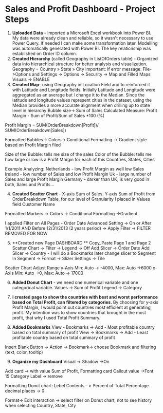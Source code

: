 # Sales and Profit Dashboard - Project Steps

1.	**Uploaded Data** - Imported a Microsoft Excel workbook into Power BI. My data were already clean and reliable, so it wasn't necessary to use Power Query. If needed I can make some transformation later. Modelling was automatically generated with Power BI. The key relationship was established on Order ID column. 
2.	**Created Hierarchy** (called Geography in ListOfOrders table) - Organized data into hierarchical structure for better analysis and visualization. Geography = Country » State » City 
Important: If error message: File->Options and Settings -> Options -> Security -> Map and Filled Maps Visuals -> ENABLE
3.	**Created Map**- using Geography in Location Field and to reinforced it with Latitude and Longitude fields.  Initially Latitude and Longitude were aggregated as an average but I change it to the Median. Since the latitude and longitude values represent cities in the dataset, using the Median provides a more accurate alignment when drilling up to state level in hierarchy
Bubble size-> Sum of Sales
Calculated Measure: Profit Margin - Sum of Profit/Sum of Sales *100 (%)
 
Profit Margin = SUM(OrderBreakdown[Profit])/ SUM(OrderBreakdown[Sales])
 
Formatted Bubbles-> Colors-> Conditional Formatting -> Gradient style based on Profit Margin filed
 
Size of the Bubble:  tells me size of the sales
Color of the Bubble: tells me how large or low is a Profit Margin for each of this Countries, States, Cities 
 
Example Analyzing:
Netherlands - low Profit Margin as well low Sales 
Ireland - low number of Sales and low Profit Margin
Uk - large number of Sales and large Profit Margin
Germany - darker than UK, is very good in both, Sales and Profits…
 
 
 
4.	**Created Scatter Chart** - X-axis Sum of Sales, Y-axis Sum of Profit from OrderBreakdown Table, for our level of Granularity I placed in Values field Customer Name 
 
Formatted Markers -> Colors -> Conditional Formatting ->Gradient
 
I applied Filter on All Pages - Order Date 
Advanced Setting -> On or After 1/1/2011 AND Before 12/31/2013 (2 years period) -> Apply Filter -> FILTER REMOVED FOR NOW 
 
5.	**Created new Page  DASHBOARD ** Copy_Paste Page 1 and Page 2
Scatter Chart -> Filter -> Legend -> Off
Add Slicer -> Order Date
Add Slicer -> Country - I will do a Bookmarks later change slicer to Segment
In Segment -> Format -> Slizer Settings -> Tile
 
Scatter Chart Adjust Range
y-Axis Min: Auto -> -4000, Max: Auto ->6000
x-Axis Min: Auto ->0, Max: Auto -> 17000
 
6.	**Added Donut Chart** - we need one numerical variable and one categorical variable.
Values -> Sum of Profit
Legend -> Category
 
7.	**I created page to show the countries with best and worst performance based on Total Profit, can filtered by categories.**
By choosing for y-axis Profit Margin, I would point out countries most efficient at generating profit. My intention was to show countries that brought in the most profit, that why  I used Total Profit Summary. 
 
8.	**Added Bookmarks**
View - Bookmarks -> Add - Most profitable country based on total summary of profit
View -> Bookmarks -> Add - Least profitable country based on total summary of profit
 
Insert Blank Button -> Action -> Bookmark-> choose Bookmark and filtering (text, color, tooltip) 
 
9.	**Organize my Dashboard**
Visual -> Shadow ->On 
 
Add card -> with value Sum of Profit, 
Formatting card
Callout value ->Font 15 
Category Label -> remove 
 
Formatting Donut chart:
Lebel Contents - > Percent of Total
Percentage decimal places -> 0
 
Format-> Edit interaction -> select filter on Donut chart, not to see history when selecting Country, State, City
